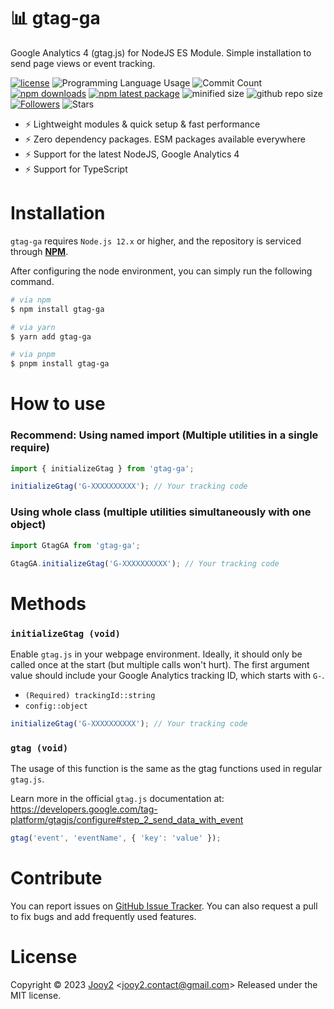 # 📊 gtag-ga

Google Analytics 4 (gtag.js) for NodeJS ES Module. Simple installation to send page views or event tracking.

[![license](https://img.shields.io/badge/license-MIT-blue.svg)](https://github.com/jooy2/gtag-ga/blob/master/LICENSE) ![Programming Language Usage](https://img.shields.io/github/languages/top/jooy2/gtag-ga) ![Commit Count](https://img.shields.io/github/commit-activity/y/jooy2/gtag-ga) [![npm downloads](https://img.shields.io/npm/dm/gtag-ga.svg)](https://www.npmjs.com/package/gtag-ga) [![npm latest package](https://img.shields.io/npm/v/gtag-ga/latest.svg)](https://www.npmjs.com/package/gtag-ga) ![minified size](https://img.shields.io/bundlephobia/min/gtag-ga) ![github repo size](https://img.shields.io/github/repo-size/jooy2/gtag-ga) [![Followers](https://img.shields.io/github/followers/jooy2?style=social)](https://github.com/jooy2) ![Stars](https://img.shields.io/github/stars/jooy2/gtag-ga?style=social)

- ⚡️ Lightweight modules & quick setup & fast performance
- ⚡️ Zero dependency packages. ESM packages available everywhere
- ⚡️ Support for the latest NodeJS, Google Analytics 4
- ⚡️ Support for TypeScript

# Installation

`gtag-ga` requires `Node.js 12.x` or higher, and the repository is serviced through **[NPM](https://npmjs.com)**.

After configuring the node environment, you can simply run the following command.

```bash
# via npm
$ npm install gtag-ga

# via yarn
$ yarn add gtag-ga

# via pnpm
$ pnpm install gtag-ga
```

# How to use

### Recommend: Using named import (Multiple utilities in a single require)

```javascript
import { initializeGtag } from 'gtag-ga';

initializeGtag('G-XXXXXXXXXX'); // Your tracking code
```

### Using whole class (multiple utilities simultaneously with one object)

```javascript
import GtagGA from 'gtag-ga';

GtagGA.initializeGtag('G-XXXXXXXXXX'); // Your tracking code
```

# Methods

### `initializeGtag (void)`

Enable `gtag.js` in your webpage environment. Ideally, it should only be called once at the start (but multiple calls won't hurt). The first argument value should include your Google Analytics tracking ID, which starts with `G-`.

- `(Required) trackingId::string`
- `config::object`

```javascript
initializeGtag('G-XXXXXXXXXX'); // Your tracking code
```

### `gtag (void)`

The usage of this function is the same as the gtag functions used in regular `gtag.js`.

Learn more in the official `gtag.js` documentation at: https://developers.google.com/tag-platform/gtagjs/configure#step_2_send_data_with_event

```javascript
gtag('event', 'eventName', { 'key': 'value' });
```

# Contribute

You can report issues on [GitHub Issue Tracker](https://github.com/jooy2/gtag-ga/issues). You can also request a pull to fix bugs and add frequently used features.

# License

Copyright © 2023 [Jooy2](https://jooy2.com) <[jooy2.contact@gmail.com](mailto:jooy2.contact@gmail.com)> Released under the MIT license.
